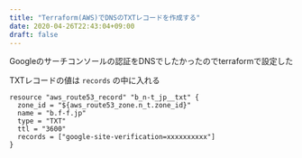 ```yaml
---
title: "Terraform(AWS)でDNSのTXTレコードを作成する"
date: 2020-04-26T22:43:04+09:00
draft: false
---
```


Googleのサーチコンソールの認証をDNSでしたかったのでterraformで設定した

TXTレコードの値は `records` の中に入れる

```hcl
resource "aws_route53_record" "b_n-t_jp__txt" {
  zone_id = "${aws_route53_zone.n_t.zone_id}"
  name = "b.f-f.jp"
  type = "TXT"
  ttl = "3600"
  records = ["google-site-verification=xxxxxxxxxx"]
}
```
